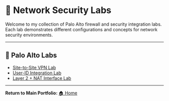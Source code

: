 # 🧠 Network Security Labs

Welcome to my collection of Palo Alto firewall and security integration labs.  
Each lab demonstrates different configurations and concepts for network security environments.

---

## 🔐 Palo Alto Labs

- [Site-to-Site VPN Lab](./palo-alto-site-to-sitevpn.md)
- [User-ID Integration Lab](./palo-alto-userid.md)
- [Layer 2 + NAT Interface Lab](./palo-alto-l2-nat-interface-lab.md)

---

**Return to Main Portfolio:** [🏠 Home](../index.md)


